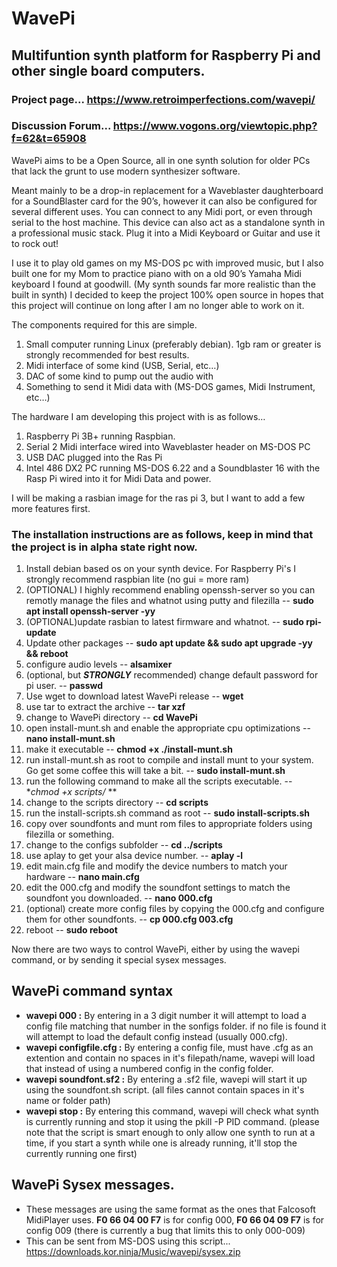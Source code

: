 # WavePi
## Multifuntion synth platform for Raspberry Pi and other single board computers.

### Project page... https://www.retroimperfections.com/wavepi/

### Discussion Forum... https://www.vogons.org/viewtopic.php?f=62&t=65908


WavePi aims to be a Open Source, all in one synth solution for older PCs that lack the grunt to use modern synthesizer software.

Meant mainly to be a drop-in replacement for a Waveblaster daughterboard for a SoundBlaster card for the 90’s, however it can also be configured for several different uses. You can connect to any Midi port, or even through serial to the host machine.
This device can also act as a standalone synth in a professional music stack. Plug it into a Midi Keyboard or Guitar and use it to rock out!

I use it to play old games on my MS-DOS pc with improved music, but I also built one for my Mom to practice piano with on a old 90’s Yamaha Midi keyboard I found at goodwill. (My synth sounds far more realistic than the built in synth)
I decided to keep the project 100% open source in hopes that this project will continue on long after I am no longer able to work on it.

The components required for this are simple.
1. Small computer running Linux (preferably debian). 1gb ram or greater is strongly recommended for best results.
2. Midi interface of some kind (USB, Serial, etc…)
3. DAC of some kind to pump out the audio with
4. Something to send it Midi data with (MS-DOS games, Midi Instrument, etc…)

The hardware I am developing this project with is as follows…
1. Raspberry Pi 3B+ running Raspbian.
2. Serial 2 Midi interface wired into Waveblaster header on MS-DOS PC
3. USB DAC plugged into the Ras Pi
4. Intel 486 DX2 PC running MS-DOS 6.22 and a Soundblaster 16 with the Rasp Pi wired into it for Midi Data and power.

I will be making a rasbian image for the ras pi 3, but I want to add a few more features first.

### The installation instructions are as follows, keep in mind that the project is in alpha state right now.
1. Install debian based os on your synth device. For Raspberry Pi's I strongly recommend raspbian lite (no gui = more ram)
2. (OPTIONAL) I highly recommend enabling openssh-server so you can remotly manage the files and whatnot using putty and filezilla -- **sudo apt install openssh-server -yy**
3. (OPTIONAL)update rasbian to latest firmware and whatnot. -- **sudo rpi-update**
4. Update other packages -- **sudo apt update && sudo apt upgrade -yy && reboot**
5. configure audio levels -- **alsamixer**
6. (optional, but **_STRONGLY_** recommended) change default password for pi user. -- **passwd**
7. Use wget to download latest WavePi release -- **wget <INSERT URL HERE>**
8. use tar to extract the archive -- **tar xzf <INSERT FILNAME HERE>**
9. change to WavePi directory -- **cd WavePi**
10. open install-munt.sh and enable the appropriate cpu optimizations -- **nano install-munt.sh**
11. make it executable -- **chmod +x ./install-munt.sh**
12. run install-munt.sh as root to compile and install munt to your system. Go get some coffee this will take a bit. -- **sudo install-munt.sh**
13. run the following command to make all the scripts executable. -- **chmod +x scripts/* **
14. change to the scripts directory -- **cd scripts**
15. run the install-scripts.sh command as root -- **sudo install-scripts.sh**
16. copy over soundfonts and munt rom files to appropriate folders using filezilla or something.
17. change to the configs subfolder -- **cd ../scripts**
18. use aplay to get your alsa device number. -- **aplay -l**
19. edit main.cfg file and modify the device numbers to match your hardware -- **nano main.cfg**
20. edit the 000.cfg and modify the soundfont settings to match the soundfont you downloaded. -- **nano 000.cfg**
21. (optional) create more config files by copying the 000.cfg and configure them for other soundfonts. -- **cp 000.cfg 003.cfg**
22. reboot -- **sudo reboot**

Now there are two ways to control WavePi, either by using the wavepi command, or by sending it special sysex messages.

## WavePi command syntax
- **wavepi 000 :**
   By entering in a 3 digit number it will attempt to load a config file matching that number in the sonfigs folder. if no file is found it will attempt to load the default config instead (usually 000.cfg).
- **wavepi configfile.cfg :**
   By entering a config file, must have .cfg as an extention and contain no spaces in it's filepath/name, wavepi will load that instead of using a numbered config in the config folder.
- **wavepi soundfont.sf2 :**
   By entering a .sf2 file, wavepi will start it up using the soundfont.sh script. (all files cannot contain spaces in it's name or folder path)
- **wavepi stop :**
   By entering this command, wavepi will check what synth is currently running and stop it using the pkill -P PID command. (please note that the script is smart enough to only allow one synth to run at a time, if you start a synth while one is already running, it'll stop the currently running one first)
  
## WavePi Sysex messages.
- These messages are using the same format as the ones that Falcosoft MidiPlayer uses. **F0 66 04 00 F7** is for config 000, **F0 66 04 09 F7** is for config 009 (there is currently a bug that limits this to only 000-009)
- This can be sent from MS-DOS using this script... https://downloads.kor.ninja/Music/wavepi/sysex.zip
